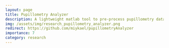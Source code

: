 ```yaml
---
layout: page
title: Pupillometry Analyzer
description: A lightweight matlab tool to pre-process pupillometry data created by me (2017).
img: /assets/img/research_pupillometry_analyzer.png
redirect: https://github.com/miykael/pupillometryAnalyzer
importance: 7
category: research
---
```

